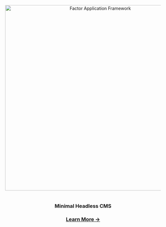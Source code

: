 <div align="center">
  <img src="./bw-logo.png" width="600px"  alt="Factor Application Framework">
</div>

<br />

<div align="center">
  <h3>Minimal Headless CMS</h3>
</div>
 
<div align="center">
  <h3>
    <a href="https://factor.dev">
      Learn More &rarr;
    </a>
  </h3>
</div>

 
